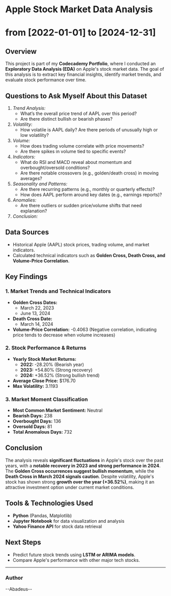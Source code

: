 # Apple Stock Market Data Analysis 
# from [2022-01-01] to [2024-12-31]

## Overview
This project is part of my **Codecademy Portfolio**, where I conducted an **Exploratory Data Analysis (EDA)** on Apple's stock market data. 
The goal of this analysis is to extract key financial insights, identify market trends, and evaluate stock performance over time.

## Questions to Ask Myself About this Dataset
1. *Trend Analysis:*
   - What’s the overall price trend of AAPL over this period?
   - Are there distinct bullish or bearish phases?
2. *Volatility:*
   - How volatile is AAPL daily? Are there periods of unusually high or low volatility?
3. *Volume:*
   - How does trading volume correlate with price movements?
   - Are there spikes in volume tied to specific events?
4. *Indicators:*
   - What do RSI and MACD reveal about momentum and overbought/oversold conditions?
   - Are there notable crossovers (e.g., golden/death cross) in moving averages?
5. *Seasonality and Patterns:*
   - Are there recurring patterns (e.g., monthly or quarterly effects)?
   - How does AAPL perform around key dates (e.g., earnings reports)?
6. *Anomalies:*
   - Are there outliers or sudden price/volume shifts that need explanation?
7. *Conclusion:*

## Data Sources
- Historical Apple (AAPL) stock prices, trading volume, and market indicators.
- Calculated technical indicators such as **Golden Cross, Death Cross, and Volume-Price Correlation**.

## Key Findings
### **1. Market Trends and Technical Indicators**
- **Golden Cross Dates:**
  - March 22, 2023
  - June 13, 2024
- **Death Cross Date:**
  - March 14, 2024
- **Volume-Price Correlation:** -0.4063 (Negative correlation, indicating price tends to decrease when volume increases)

### **2. Stock Performance & Returns**
- **Yearly Stock Market Returns:**
  - **2022:** -28.20% (Bearish year)
  - **2023:** +54.80% (Strong recovery)
  - **2024:** +36.52% (Strong bullish trend)
- **Average Close Price:** $176.70
- **Max Volatility:** 3.1193

### **3. Market Moment Classification**
- **Most Common Market Sentiment:** Neutral
- **Bearish Days:** 238
- **Overbought Days:** 136
- **Oversold Days:** 81
- **Total Anomalous Days:** 732

## Conclusion
The analysis reveals **significant fluctuations** in Apple's stock over the past years, with a **notable recovery in 2023 and strong performance in 2024**. The **Golden Cross occurrences suggest bullish momentum**, while the **Death Cross in March 2024 signals caution**. Despite volatility, Apple's stock has shown strong **growth over the year (+36.52%)**, making it an attractive investment option under current market conditions.

## Tools & Technologies Used
- **Python** (Pandas, Matplotlib)
- **Jupyter Notebook** for data visualization and analysis
- **Yahoo Finance API** for stock data retrieval

## Next Steps
- Predict future stock trends using **LSTM or ARIMA models**.
- Compare Apple's performance with other major tech stocks.

---
### **Author**
--Abadeus--
